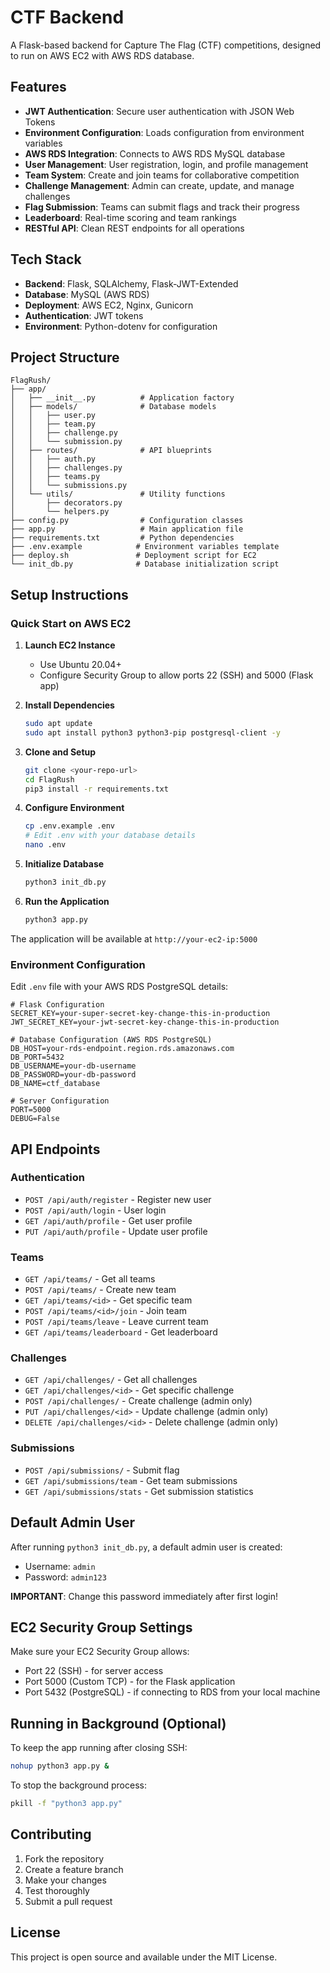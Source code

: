 # CTF Backend

A Flask-based backend for Capture The Flag (CTF) competitions, designed to run on AWS EC2 with AWS RDS database.

## Features

- **JWT Authentication**: Secure user authentication with JSON Web Tokens
- **Environment Configuration**: Loads configuration from environment variables
- **AWS RDS Integration**: Connects to AWS RDS MySQL database
- **User Management**: User registration, login, and profile management
- **Team System**: Create and join teams for collaborative competition
- **Challenge Management**: Admin can create, update, and manage challenges
- **Flag Submission**: Teams can submit flags and track their progress
- **Leaderboard**: Real-time scoring and team rankings
- **RESTful API**: Clean REST endpoints for all operations

## Tech Stack

- **Backend**: Flask, SQLAlchemy, Flask-JWT-Extended
- **Database**: MySQL (AWS RDS)
- **Deployment**: AWS EC2, Nginx, Gunicorn
- **Authentication**: JWT tokens
- **Environment**: Python-dotenv for configuration

## Project Structure

```
FlagRush/
├── app/
│   ├── __init__.py          # Application factory
│   ├── models/              # Database models
│   │   ├── user.py
│   │   ├── team.py
│   │   ├── challenge.py
│   │   └── submission.py
│   ├── routes/              # API blueprints
│   │   ├── auth.py
│   │   ├── challenges.py
│   │   ├── teams.py
│   │   └── submissions.py
│   └── utils/               # Utility functions
│       ├── decorators.py
│       └── helpers.py
├── config.py                # Configuration classes
├── app.py                   # Main application file
├── requirements.txt         # Python dependencies
├── .env.example            # Environment variables template
├── deploy.sh               # Deployment script for EC2
└── init_db.py              # Database initialization script
```

## Setup Instructions

### Quick Start on AWS EC2

1. **Launch EC2 Instance**
   - Use Ubuntu 20.04+ 
   - Configure Security Group to allow ports 22 (SSH) and 5000 (Flask app)

2. **Install Dependencies**
   ```bash
   sudo apt update
   sudo apt install python3 python3-pip postgresql-client -y
   ```

3. **Clone and Setup**
   ```bash
   git clone <your-repo-url>
   cd FlagRush
   pip3 install -r requirements.txt
   ```

4. **Configure Environment**
   ```bash
   cp .env.example .env
   # Edit .env with your database details
   nano .env
   ```

5. **Initialize Database**
   ```bash
   python3 init_db.py
   ```

6. **Run the Application**
   ```bash
   python3 app.py
   ```

The application will be available at `http://your-ec2-ip:5000`

### Environment Configuration

Edit `.env` file with your AWS RDS PostgreSQL details:

```env
# Flask Configuration
SECRET_KEY=your-super-secret-key-change-this-in-production
JWT_SECRET_KEY=your-jwt-secret-key-change-this-in-production

# Database Configuration (AWS RDS PostgreSQL)
DB_HOST=your-rds-endpoint.region.rds.amazonaws.com
DB_PORT=5432
DB_USERNAME=your-db-username
DB_PASSWORD=your-db-password
DB_NAME=ctf_database

# Server Configuration
PORT=5000
DEBUG=False
```

## API Endpoints

### Authentication
- `POST /api/auth/register` - Register new user
- `POST /api/auth/login` - User login
- `GET /api/auth/profile` - Get user profile
- `PUT /api/auth/profile` - Update user profile

### Teams
- `GET /api/teams/` - Get all teams
- `POST /api/teams/` - Create new team
- `GET /api/teams/<id>` - Get specific team
- `POST /api/teams/<id>/join` - Join team
- `POST /api/teams/leave` - Leave current team
- `GET /api/teams/leaderboard` - Get leaderboard

### Challenges
- `GET /api/challenges/` - Get all challenges
- `GET /api/challenges/<id>` - Get specific challenge
- `POST /api/challenges/` - Create challenge (admin only)
- `PUT /api/challenges/<id>` - Update challenge (admin only)
- `DELETE /api/challenges/<id>` - Delete challenge (admin only)

### Submissions
- `POST /api/submissions/` - Submit flag
- `GET /api/submissions/team` - Get team submissions
- `GET /api/submissions/stats` - Get submission statistics

## Default Admin User

After running `python3 init_db.py`, a default admin user is created:
- Username: `admin`
- Password: `admin123`

**IMPORTANT**: Change this password immediately after first login!

## EC2 Security Group Settings

Make sure your EC2 Security Group allows:
- Port 22 (SSH) - for server access
- Port 5000 (Custom TCP) - for the Flask application
- Port 5432 (PostgreSQL) - if connecting to RDS from your local machine

## Running in Background (Optional)

To keep the app running after closing SSH:

```bash
nohup python3 app.py &
```

To stop the background process:
```bash
pkill -f "python3 app.py"
```

## Contributing

1. Fork the repository
2. Create a feature branch
3. Make your changes
4. Test thoroughly
5. Submit a pull request

## License

This project is open source and available under the MIT License.
